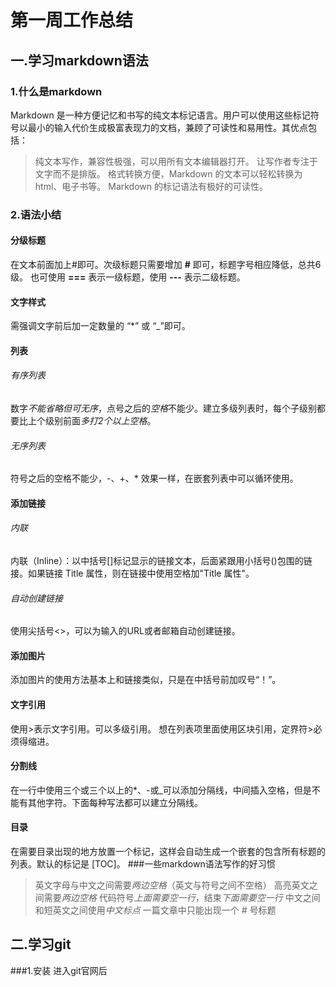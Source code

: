 # 第一周工作总结
## 一.学习markdown语法
### 1.什么是markdown
Markdown 是一种方便记忆和书写的纯文本标记语言。用户可以使用这些标记符号以最小的输入代价生成极富表现力的文档，兼顾了可读性和易用性。其优点包括：
>纯文本写作，兼容性极强，可以用所有文本编辑器打开。
让写作者专注于文字而不是排版。
格式转换方便，Markdown 的文本可以轻松转换为 html、电子书等。
Markdown 的标记语法有极好的可读性。
### 2.语法小结
#### 分级标题
在文本前面加上#即可。次级标题只需要增加 **#** 即可，标题字号相应降低，总共6级。
也可使用 **===** 表示一级标题，使用 **---** 表示二级标题。
#### 文字样式
需强调文字前后加一定数量的 “*” 或 “_”即可。
#### 列表
###### 有序列表
数字*不能省略但可无序*，点号之后的*空格*不能少。建立多级列表时，每个子级别都要比上个级别前面*多打2个以上空格*。
###### 无序列表
符号之后的空格不能少，-、+、* 效果一样，在嵌套列表中可以循环使用。
#### 添加链接
###### 内联
内联（Inline）：以中括号[]标记显示的链接文本，后面紧跟用小括号()包围的链接。如果链接 Title 属性，则在链接中使用空格加"Title 属性"。
###### 自动创建链接
使用尖括号<>，可以为输入的URL或者邮箱自动创建链接。
#### 添加图片
添加图片的使用方法基本上和链接类似，只是在中括号前加叹号“！”。
#### 文字引用
使用>表示文字引用。可以多级引用。
想在列表项里面使用区块引用，定界符>必须得缩进。
#### 分割线
在一行中使用三个或三个以上的*、-或_可以添加分隔线，中间插入空格，但是不能有其他字符。下面每种写法都可以建立分隔线。
#### 目录
在需要目录出现的地方放置一个标记，这样会自动生成一个嵌套的包含所有标题的列表。默认的标记是 [TOC]。
###一些markdown语法写作的好习惯
>英文字母与中文之间需要*两边空格*（英文与符号之间不空格）
高亮英文之间需要*两边空格*
代码符号*上面需要空一行*，结束*下面需要空一行*
中文之间和短英文之间使用*中文标点*
一篇文章中只能出现一个 # 号标题
## 二.学习git
###1.安装
进入git官网后
